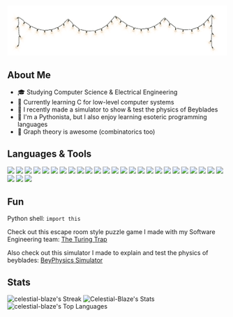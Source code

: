 ![](https://github.com/Celestial-Blaze/Celestial-Blaze/blob/main/Fairy_Lights_Transparent.png)
## About Me

<!--
**Celestial-Blaze/Celestial-Blaze** is a ✨ _special_ ✨ repository because its `README.md` (this file) appears on your GitHub profile.
-->

- 🎓 Studying Computer Science & Electrical Engineering
- 🧩 Currently learning C for low-level computer systems
- 🌟 I recently made a simulator to show & test the physics of Beyblades
- 🐍 I'm a Pythonista, but I also enjoy learning esoteric programming languages
- 💖 Graph theory is awesome (combinatorics too)

## Languages & Tools ##
<!--%23 is hex -->
<!-- I got these from [shields.io: ](https://shields.io/badges) -->
<!-- Find the icons from https://simpleicons.org/ -->
<!-- If the logo is not there, use the base 64 encodings found from https://icons8.com/icons -->

![](https://img.shields.io/badge/Python-blue?style=flat-square&logo=python&logoColor=white) <!-- Python -->
![](https://img.shields.io/badge/Java-orange?style=flat-square&logo=data%3Aimage%2Fpng%3Bbase64%2CiVBORw0KGgoAAAANSUhEUgAAAB4AAAAeCAYAAAA7MK6iAAAACXBIWXMAAAsTAAALEwEAmpwYAAACWElEQVR4nM3XW4iNURgG4M1kMGTMBcUkDVGSMg4XDmlMUszUqEkx5gJFUsoFEVdKITcol8SFQ3KKcqHkVHIK5RBhcqG4UTIkiker%2Bab%2BNtPYu72Ht9bFfv%2B91ru%2Bb33r%2Ff4%2FlysBMAbDS7FWQcAStOX6EhiJF2jtS9HJIZpGZV%2BJrsFnfML04KrRjp0YX2rBYTitC52YF%2FzG%2BJ2e1ZRadCBuh%2BhHzA5%2BbXB70K%2BkoglYFQI%2FMDfD38M3VOTKAawO4fN5%2FNXgp5VLeAhe4Sn6Z%2Fj5%2BImjZRFOwCS8w4pcBjiGZ7lyQpdFnkwVnuH2pcoutVAtGtCY7mpwAzAxcwSNeXNGoxljixFsxZsonJTKql7%2BX4FR6fxToaUzx1fUFyq8PpypG8kgXuMhbuF%2BZjzGNczKzB8UV297MVFXYiUOhU0ms1iOpWhJ0fTkVJgZG24vthEkc3iLbSHWEsJtwZ3BOdRl5lVFZu4W1UDCJnfguT8jpfJlZGRBzKmJmtiNoQWL5m2gPiKbmrpRjAnRjxfnWeiIktknnkSE73EzmkUHvgefnGtTScSywJxoeR1R3Z3hYDewHwuzNlowdN3DK%2FiCIymdRdpqU6GTNkfq7hRzTlFYZ3G4GHt8FOKpEx3AslQ8yf5i4e5RG8W2KK7VhXgdupyKLrNm5d%2BKJ8trwkFcx4cerlJ3UaUNnsJWTMlbZ0Oq%2BoKiz9tMdUQ4Lny4rqeXeAwOc0k2uqvg16Hw2rreUhWdagrW4URk6DhmFBjfb17dED69BXujF6fUXsKDGBfjWfM%2F%2BZzJ%2Fe%2F4BdKQrh9ckm5OAAAAAElFTkSuQmCC&logoColor=white) <!-- Java -->
![](https://img.shields.io/badge/Unity-gray?style=flat-square&logo=unity) <!-- Unity -->
![](https://img.shields.io/badge/C%23-purple?style=flat-square&logo=data%3Aimage%2Fpng%3Bbase64%2CiVBORw0KGgoAAAANSUhEUgAAADIAAAAyCAYAAAAeP4ixAAAACXBIWXMAAAsTAAALEwEAmpwYAAAD50lEQVR4nO2aSWhWVxTHn6LWJjEVbYviQBWMWq1DreIMghsXoiDWnRCH4KZ0pVk2dcCh2BoHxIUKLkS6qeDOAeoEgqjYpsQgCOJURFOrsZYa85Oj%2F4uXx0vefeb55ftSDzz4uN%2B5Z3hnvOe%2BKHoP%2FxMApgNHgb%2F02O%2FpUakAMBQ4BLSRDMeAkVGxAlAJbAGeSeCnwAZghJ4NWkM4hlsZFQsAPYHlwJ8S0izxM%2FBZAu4QYB%2FQKtwHwLdAr66RXgDMB656bnMBmBmlADAF%2BNXb1wgsjQoNwBj5uoObskqPjHQWAtc9OieACe9O8jeMBwL1wHMxbgZqgQ86QbM3UAPcF80XShaD8pX%2BNbM%2B8uVHYvaffP3THHkMUAL4VzxagDrgwzyI9zDfBW7EzD8%2BF%2BmTeY5SsnBwSxbr%2BbYEpwHnPIJ%2FAAtyl7x9%2FvOAyx7%2Fi8CcrER%2B8AraHaA69I0AoxU3J5WNWuQu94BTwPfApAypvVoyuNS%2BLVSJGi8OjGl54L4pEj4UzgKzA2mXK15MJoPVIZsahFwdyKQXsMuz4ENgP7BI1jEh%2BgFjgSXAYeCJ94b3hgY0sEL7fgtBdlqXBeD2l7sY%2FANsDGk7gI%2BlgKvw541WlL6vzHlLiCKvINASzpXMh6emEk8OaJfSLbH0zUu%2BLIqYO7n0OCT23zjgJ7lpi54rstjgGO4aL272F1QRBXab3OnLWOHc5blMEjxVcR2meGnz2pxlhVbEudTGmBJWLF2bvkO1yIK9ApgB7PZisNVTrC4kJnNVRJnIZafKdlyt3cYPmAzclSWOAMPb402CLHkqUhv3Z8VEqyyR2r3qZcxN4807VsS5zyJvzQLbYEcqgw54pkHeijQJpcpbsz7MYFopKfJEKBUdrXVGoagDWfJU5HGCIo9LUZGmBNdqKEXXOiGUxd7aj1qrLyVF1gnlgLf2udKvnTsmlkr6rfIK4kfeug0lXEGcmNLedH1BjLnXptg05LjWzTI7Nf%2Bt0HlkJrCnaFoUA2sUNbaxSv5VTJn6lKbROuFviqJpjLnSbRtcRx4oZrYDv6vGWHq%2BBKyPz6u6tI1POFjd9i2TceT6t2icCRn0ZVEk61HXb903%2Bwmgg32fxIbZZwP3lWU56rritiIV%2BY1l6hUzbox60OqMZsQu2M3dvlamsjhB8bE75IhrAKzMMnx423HQZC9rhcBpYFYg7XLJ4mbOqwoxoLOR51op1ahgfyY65obfAV90YkC3NUiJIh%2BZzi2lIXZVrkPsbnWt0O0uegp49XYypHsu5svQa11yGZrD9fSLorqe7lYfDHS7TzjioEPVL%2Fqgplm%2FS%2BejmvcQdQ5eAiLtHS%2F8tC9zAAAAAElFTkSuQmCC&logoColor=white) <!-- C# -->
![](https://img.shields.io/badge/MySQL-orange?style=flat-square&logo=mysql&logoColor=white) <!-- MySQL -->
![](https://img.shields.io/badge/MATLAB-blue?style=flat-square&logo=data%3Aimage%2Fpng%3Bbase64%2CiVBORw0KGgoAAAANSUhEUgAAADIAAAAyCAYAAAAeP4ixAAAACXBIWXMAAAsTAAALEwEAmpwYAAADOklEQVR4nO2aW4hNURjH12DcLzNjkkJuyYypeSC3KMVE8%2BLuAXlxKWqEB%2FKgURqRhKlBI8Y0xZSExguNNyNCSeSShDpuYUaJyOWnZb4zljNnn332Pmufs4%2FmV9NZa529vrX%2B7fWt9a3vjFJddNEB0Ae4BLwBNqpsBajhX2pVtgDkyGcx8J3ObFdhBxgN9JPyReLzA5isQu4P66U8k8TcA3qqMAJUAWOl3IQ7m1TYAEqABimPA34mIaQVKFBhAegGtABTpH6Y5KlSYQGoAG5LuQD47EHIRyAv0xr0xEcCn4A1Ut%2BKd3ZkWkQOcBloA%2FpK%2FYkPIa8zuoMBO2Uih6Q%2BF%2F%2BsyJRzVwK%2F5K9I2s%2BlIORaukVM145tTOCKtA93CEe8MDEdAvKAenkDJkvk%2B12kzomgRYwHHscZOAL00I4qDpsqX4DBQQaB%2Bi4Rj0p5Zjn2qAhCxCAJ7uKh%2FWGYPKdPdVvcDELIhgQDNsozpdin2Mbk9e4z36gvkzDCRDt8qXxfG4CQPX4n3x0oA84YW6g%2BE%2FKNMOSGMVCTtA8RB7VNRM%2FJi4AiYC%2Fw1sHgc2CaPNsLqJb2GdK2m%2BCY4zb5AcBa4HqSBr%2Ba2Q9985PPfImxgqLOScAkWc86UvXDhehSE3sHCJa2ToEk0GzJ%2BEojO%2FKN4CmPFXLLgtF9hq%2FcIT3UxQrpDxyNEyclS6OOeMXWSdLHByA3np%2FMk63NCzWGiCB3qeSWlyFG7zancEefJ9ukj775HSQzHHPbhpcC7xw6vzC22VwdXpM5XkVXRCIx%2BmQ%2Bb3TSPtQQzTVJuGIzIPTLnzSTK8BqSf135GOBxcD7ACYV0fdzYCgwQWcbgfvWc1%2FyFsy3ZJMHwAiHHIAOTp859LvrWYgY7g2MAVYBVy2JaI3mhV2S4PsdjolRKlWAdRZO8kUexisDXsb0t%2FNrF7AwhQP1tI%2FxCsVvozRbESLGj%2FgQoe%2F7hSnck6rFTqtNIX4uUgssrYZyOyr%2BGj3uQUS9CitAeZIiHgEDVVihfYt0S43qZEWJCjvAwwQitA%2FNUtkAcDZBgDdVZQu0Z15iaYlmHrMGYIsh4Km%2By0f%2F2yGroD0nvBmY7XpX6OI%2F5jcc0m1zV2nyHgAAAABJRU5ErkJggg%3D%3D&logoColor=white) <!-- MATLAB -->
![](https://img.shields.io/badge/UML-%23370a80?style=flat-square&logo=uml&logoColor=white) <!-- UML -->
![](https://img.shields.io/badge/JavaScript-%23d6a400?style=flat-square&logo=javascript&logoColor=white) <!-- JavaScript -->
![](https://img.shields.io/badge/Prolog-%230f548c?style=flat-square&logo=prolog&logoColor=white) <!-- Prolog -->
![](https://img.shields.io/badge/SML-%23a10224?style=flat-square&logo=sml&logoColor=white) <!-- SML -->
![](https://img.shields.io/badge/PyCharm-%2308a14d?style=flat-square&logo=pycharm) <!-- PyCharm -->
![](https://img.shields.io/badge/IntelliJ-blue?style=flat-square&logo=intellijidea) <!-- IntelliJ -->
![](https://img.shields.io/badge/Rider-%23e01b6a?style=flat-square&logo=rider) <!-- Rider -->
![](https://img.shields.io/badge/Eclipse%20IDE-%23281a66?style=flat-square&logo=eclipseide&logoColor=white) <!-- Eclipse IDE -->
![](https://img.shields.io/badge/HTML-orange?style=flat-square&logo=html5&logoColor=white) <!-- HTML -->
![](https://img.shields.io/badge/PHP-%23686b9c?style=flat-square&logo=php&logoColor=white) <!-- PHP -->
![](https://img.shields.io/badge/Notepad%2B%2B-%2345a827?style=flat-square&logo=notepadplusplus&logoColor=white) <!-- Notepad++ -->
![](https://img.shields.io/badge/NumPy-%234761c9?style=flat-square&logo=numpy&logoColor=white) <!-- NumPy -->
![](https://img.shields.io/badge/Notion-gray?style=flat-square&logo=notion&logoColor=white) <!-- Notion -->
![](https://img.shields.io/badge/LaTeX-%23008080?style=flat-square&logo=latex&logoColor=white) <!-- LaTeX -->
![](https://img.shields.io/badge/Replit-orange?style=flat-square&logo=replit&logoColor=white) <!-- Replit -->
![](https://img.shields.io/badge/Deepnote-blue?style=flat-square&logo=deepnote&logoColor=white) <!-- Deepnote -->
![](https://img.shields.io/badge/Clojure-%2307912c?style=flat-square&logo=clojure&logoColor=white) <!-- Clojure -->
![](https://img.shields.io/badge/PythonAnywhere-%23102857?style=flat-square&logo=pythonanywhere&logoColor=white) <!-- PythonAnywhere -->
![](https://img.shields.io/badge/Miro-yellow?style=flat-square&logo=miro&logoColor=white) <!-- Miro -->
![](https://img.shields.io/badge/Overleaf-%23286634?style=flat-square&logo=overleaf&logoColor=white) <!-- Overleaf -->
![](https://img.shields.io/badge/draw.io-orange?style=flat-square&logo=diagramsdotnet&logoColor=white) <!-- Draw.io -->
![](https://img.shields.io/badge/Krita-%23e605c8?style=flat-square&logo=krita&logoColor=white) <!-- Krita -->
<!-- Future Goals (more stuff I wanna put here): MongoDB, Arnold C, PyTest, Blender, Unreal Engine, Flask/Django, C++, Jira, Wolfram Mathematica, Rust, Keras, Google Earth Engine -->

## Fun ##

Python shell: `import this`

Check out this escape room style puzzle game I made with my Software Engineering team: [The Turing Trap](https://rollread.itch.io/the-turing-trap)

Also check out this simulator I made to explain and test the physics of beyblades: [BeyPhysics Simulator](https://celestialblaze3000.itch.io/beyphysics-simulator)

## Stats ##

![celestial-blaze's Streak](https://github-readme-streak-stats.herokuapp.com/?user=celestial-blaze&theme=material-palenight&hide_border=true)
![Celestial-Blaze's Stats](https://github-readme-stats.vercel.app/api?username=Celestial-Blaze&theme=material-palenight&show_icons=true&hide_border=true&count_private=true)
![celestial-blaze's Top Languages](https://github-readme-stats.vercel.app/api/top-langs/?username=celestial-blaze&theme=material-palenight&show_icons=true&hide_border=true&layout=compact)
